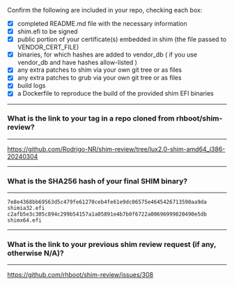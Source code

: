 Confirm the following are included in your repo, checking each box:

 - [x] completed README.md file with the necessary information
 - [x] shim.efi to be signed
 - [x] public portion of your certificate(s) embedded in shim (the file passed to VENDOR_CERT_FILE)
 - [x] binaries, for which hashes are added to vendor_db ( if you use vendor_db and have hashes allow-listed )
 - [x] any extra patches to shim via your own git tree or as files
 - [x] any extra patches to grub via your own git tree or as files
 - [x] build logs
 - [X] a Dockerfile to reproduce the build of the provided shim EFI binaries

*******************************************************************************
### What is the link to your tag in a repo cloned from rhboot/shim-review?
*******************************************************************************
https://github.com/Rodrigo-NR/shim-review/tree/lux2.0-shim-amd64_i386-20240304

*******************************************************************************
### What is the SHA256 hash of your final SHIM binary?
*******************************************************************************
	7e8e4368bb69563d5c479fe61270ceb4fe61e9dc06575e4645426713590aa9da  shimia32.efi
	c2afb5e3c305c894c299b54157a1a05891e4b7b0f6722a00696999820490e5db  shimx64.efi

*******************************************************************************
### What is the link to your previous shim review request (if any, otherwise N/A)?
*******************************************************************************
https://github.com/rhboot/shim-review/issues/308
